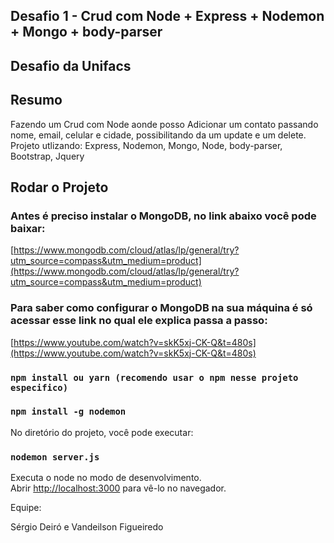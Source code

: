 ## Desafio 1 - Crud com Node + Express + Nodemon + Mongo + body-parser

## Desafio da Unifacs

## Resumo 
 Fazendo um Crud com Node aonde posso Adicionar um contato passando nome, email, celular e cidade, possibilitando da um update e um delete. Projeto utlizando: Express, Nodemon, Mongo, Node, body-parser, Bootstrap, Jquery 

## Rodar o Projeto

### Antes é preciso instalar o MongoDB, no link abaixo você pode baixar:
[https://www.mongodb.com/cloud/atlas/lp/general/try?utm_source=compass&utm_medium=product](https://www.mongodb.com/cloud/atlas/lp/general/try?utm_source=compass&utm_medium=product)

### Para saber como configurar o MongoDB na sua máquina é só acessar esse link no qual ele explica passa a passo:
[https://www.youtube.com/watch?v=skK5xj-CK-Q&t=480s](https://www.youtube.com/watch?v=skK5xj-CK-Q&t=480s)

### `npm install ou yarn (recomendo usar o npm nesse projeto especifico)`

### `npm install -g nodemon`

No diretório do projeto, você pode executar:

### `nodemon server.js`

Executa o node no modo de desenvolvimento.<br>
Abrir [http://localhost:3000](http://localhost:3000) para vê-lo no navegador.

Equipe: 

Sérgio Deiró e Vandeilson Figueiredo

